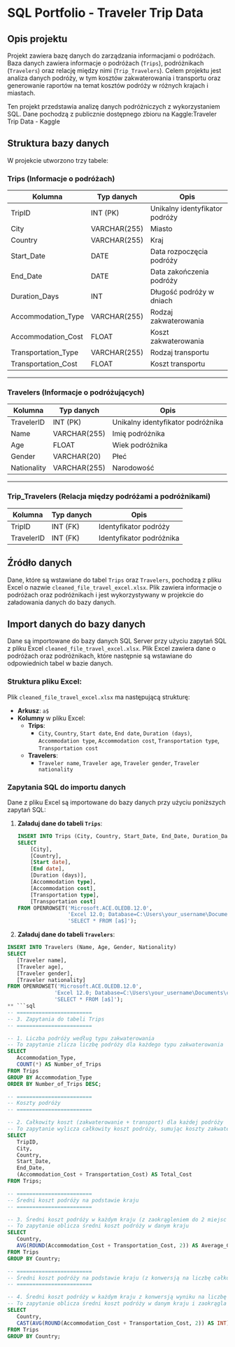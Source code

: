 # SQL Portfolio - Traveler Trip Data

## Opis projektu 
Projekt zawiera bazę danych do zarządzania informacjami o podróżach. Baza danych zawiera informacje o podróżach (`Trips`), podróżnikach (`Travelers`) oraz relację między nimi (`Trip_Travelers`). Celem projektu jest analiza danych podróży, w tym kosztów zakwaterowania i transportu oraz generowanie raportów na temat kosztów podróży w różnych krajach i miastach.

Ten projekt przedstawia analizę danych podróżniczych z wykorzystaniem SQL. Dane pochodzą z publicznie dostępnego zbioru na Kaggle:Traveler Trip Data - Kaggle

##  Struktura bazy danych
W projekcie utworzono trzy tabele:

### **Trips** (Informacje o podróżach)
| Kolumna               | Typ danych      | Opis                           |
|----------------------|---------------|--------------------------------|
| TripID              | INT (PK)       | Unikalny identyfikator podróży |
| City                | VARCHAR(255)   | Miasto                        |
| Country             | VARCHAR(255)   | Kraj                          |
| Start_Date          | DATE           | Data rozpoczęcia podróży      |
| End_Date            | DATE           | Data zakończenia podróży      |
| Duration_Days       | INT            | Długość podróży w dniach      |
| Accommodation_Type  | VARCHAR(255)   | Rodzaj zakwaterowania         |
| Accommodation_Cost  | FLOAT          | Koszt zakwaterowania          |
| Transportation_Type | VARCHAR(255)   | Rodzaj transportu             |
| Transportation_Cost | FLOAT          | Koszt transportu              |

---

### **Travelers** (Informacje o podróżujących)
| Kolumna     | Typ danych      | Opis                          |
|------------|---------------|-------------------------------|
| TravelerID | INT (PK)       | Unikalny identyfikator podróżnika |
| Name       | VARCHAR(255)   | Imię podróżnika               |
| Age        | FLOAT          | Wiek podróżnika               |
| Gender     | VARCHAR(20)    | Płeć                          |
| Nationality| VARCHAR(255)   | Narodowość                    |

---

### **Trip_Travelers** (Relacja między podróżami a podróżnikami)
| Kolumna    | Typ danych  | Opis |
|------------|------------|------|
| TripID     | INT (FK)   | Identyfikator podróży |
| TravelerID | INT (FK)   | Identyfikator podróżnika |

## Źródło danych

Dane, które są wstawiane do tabel `Trips` oraz `Travelers`, pochodzą z pliku Excel o nazwie `cleaned_file_travel_excel.xlsx`. Plik zawiera informacje o podróżach oraz podróżnikach i jest wykorzystywany w projekcie do załadowania danych do bazy danych.

## Import danych do bazy danych

Dane są importowane do bazy danych SQL Server przy użyciu zapytań SQL z pliku Excel `cleaned_file_travel_excel.xlsx`. Plik Excel zawiera dane o podróżach oraz podróżnikach, które następnie są wstawiane do odpowiednich tabel w bazie danych.

### Struktura pliku Excel:

Plik `cleaned_file_travel_excel.xlsx` ma następującą strukturę:

- **Arkusz**: `a$`
- **Kolumny** w pliku Excel:
  - **Trips**:
    - `City`, `Country`, `Start date`, `End date`, `Duration (days)`, `Accommodation type`, `Accommodation cost`, `Transportation type`, `Transportation cost`
  - **Travelers**:
    - `Traveler name`, `Traveler age`, `Traveler gender`, `Traveler nationality`

### Zapytania SQL do importu danych

Dane z pliku Excel są importowane do bazy danych przy użyciu poniższych zapytań SQL:

1. **Załaduj dane do tabeli `Trips`**:
   ```sql
   INSERT INTO Trips (City, Country, Start_Date, End_Date, Duration_Days, Accommodation_Type, Accommodation_Cost, Transportation_Type, Transportation_Cost)
   SELECT 
       [City], 
       [Country], 
       [Start date], 
       [End date], 
       [Duration (days)], 
       [Accommodation type], 
       [Accommodation cost], 
       [Transportation type], 
       [Transportation cost]
   FROM OPENROWSET('Microsoft.ACE.OLEDB.12.0', 
                   'Excel 12.0; Database=C:\Users\your_username\Documents\cleaned_file_travel_excel.xlsx; HDR=YES', 
                   'SELECT * FROM [a$]');
2. **Załaduj dane do tabeli `Travelers`**:
 ```sql
INSERT INTO Travelers (Name, Age, Gender, Nationality)
SELECT  
    [Traveler name], 
    [Traveler age], 
    [Traveler gender], 
    [Traveler nationality]
FROM OPENROWSET('Microsoft.ACE.OLEDB.12.0', 
                'Excel 12.0; Database=C:\Users\your_username\Documents\cleaned_file_travel_excel.xlsx; HDR=YES', 
                'SELECT * FROM [a$]');
 ** ```sql
-- ========================
-- 3. Zapytania do tabeli Trips
-- ========================

-- 1. Liczba podróży według typu zakwaterowania
-- To zapytanie zlicza liczbę podróży dla każdego typu zakwaterowania
SELECT 
    Accommodation_Type,
    COUNT(*) AS Number_of_Trips
FROM Trips
GROUP BY Accommodation_Type
ORDER BY Number_of_Trips DESC;

-- ========================
-- Koszty podróży
-- ========================

-- 2. Całkowity koszt (zakwaterowanie + transport) dla każdej podróży
-- To zapytanie wylicza całkowity koszt podróży, sumując koszty zakwaterowania i transportu
SELECT 
    TripID,
    City,
    Country,
    Start_Date,
    End_Date,
    (Accommodation_Cost + Transportation_Cost) AS Total_Cost
FROM Trips;

-- ========================
-- Średni koszt podróży na podstawie kraju
-- ========================

-- 3. Średni koszt podróży w każdym kraju (z zaokrągleniem do 2 miejsc po przecinku)
-- To zapytanie oblicza średni koszt podróży w danym kraju
SELECT 
    Country,
    AVG(ROUND(Accommodation_Cost + Transportation_Cost, 2)) AS Average_Cost
FROM Trips
GROUP BY Country;

-- ========================
-- Średni koszt podróży na podstawie kraju (z konwersją na liczbę całkowitą)
-- ========================

-- 4. Średni koszt podróży w każdym kraju z konwersją wyniku na liczbę całkowitą
-- To zapytanie oblicza średni koszt podróży w danym kraju i zaokrągla wynik do liczby całkowitej
SELECT 
    Country,
    CAST(AVG(ROUND(Accommodation_Cost + Transportation_Cost, 2)) AS INT) AS Average_Cost
FROM Trips
GROUP BY Country;

